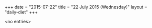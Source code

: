 +++
date = "2015-07-22"
title = "22 July 2015 (Wednesday)"
layout = "daily-diet"
+++


\<no entries\>
